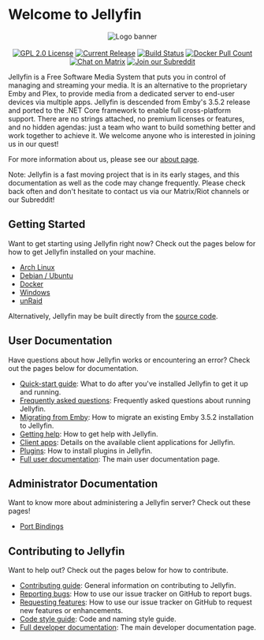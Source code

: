 # Welcome to Jellyfin

<p align="center">
<img alt="Logo banner" src="https://raw.githubusercontent.com/jellyfin/jellyfin-ux/master/branding/SVG/banner-logo-solid.svg?sanitize=true"/>
<br/><br/>
<a href="https://github.com/jellyfin/jellyfin"><img alt="GPL 2.0 License" src="https://img.shields.io/github/license/jellyfin/jellyfin.svg"></a>
<a href="https://github.com/jellyfin/jellyfin/releases"><img alt="Current Release" src="https://img.shields.io/github/release/jellyfin/jellyfin.svg"></a>
<a href="https://cloud.drone.io/jellyfin/jellyfin"><img alt="Build Status" src="https://cloud.drone.io/api/badges/jellyfin/jellyfin/status.svg"></a>
<a href="https://hub.docker.com/r/jellyfin/jellyfin"><img alt="Docker Pull Count" src="https://img.shields.io/docker/pulls/jellyfin/jellyfin.svg"></a>
<a href="https://matrix.to/#/+jellyfin:matrix.org"><img alt="Chat on Matrix" src="https://img.shields.io/matrix/jellyfin:matrix.org.svg?logo=matrix"></a>
<a href="https://www.reddit.com/r/jellyfin/"><img alt="Join our Subreddit" src="https://img.shields.io/badge/reddit-r%2Fjellyfin-%23FF5700.svg"></a>
</p>

Jellyfin is a Free Software Media System that puts you in control of managing and streaming your media. It is an alternative to the proprietary Emby and Plex, to provide media from a dedicated server to end-user devices via multiple apps. Jellyfin is descended from Emby's 3.5.2 release and ported to the .NET Core framework to enable full cross-platform support. There are no strings attached, no premium licenses or features, and no hidden agendas: just a team who want to build something better and work together to achieve it. We welcome anyone who is interested in joining us in our quest!

For more information about us, please see our [about page](/about).

Note: Jellyfin is a fast moving project that is in its early stages, and this documentation as well as the code may change frequently. Please check back often and don't hesitate to contact us via our Matrix/Riot channels or our Subreddit!

## Getting Started

Want to get starting using Jellyfin right now? Check out the pages below for how to get Jellyfin installed on your machine.

* [Arch Linux](https://aur.archlinux.org/packages/jellyfin/)
* [Debian / Ubuntu](/user-docs/installing#debian-ubuntu)
* [Docker](https://hub.docker.com/r/jellyfin/jellyfin)
* [Windows](/user-docs/installing#windows-archives)
* [unRaid](/user-docs/installing#unraid-docker)

Alternatively, Jellyfin may be built directly from the [source code](/user-docs/building).

## User Documentation

Have questions about how Jellyfin works or encountering an error? Check out the pages below for documentation.

* [Quick-start guide](/user-docs/quick-start): What to do after you've installed Jellyfin to get it up and running.
* [Frequently asked questions](/user-docs/faqs): Frequently asked questions about running Jellyfin.
* [Migrating from Emby](/user-docs/migrate-from-emby): How to migrate an existing Emby 3.5.2 installation to Jellyfin.
* [Getting help](/user-docs/getting-help): How to get help with Jellyfin.
* [Client apps](/user-docs/apps): Details on the available client applications for Jellyfin.
* [Plugins](/user-docs/plugins): How to install plugins in Jellyfin.
* [Full user documentation](/user-docs/index): The main user documentation page.

## Administrator Documentation

Want to know more about administering a Jellyfin server? Check out these pages!

* [Port Bindings](/administrator-docs/port-bindings)

## Contributing to Jellyfin

Want to help out? Check out the pages below for how to contribute.

* [Contributing guide](/developer-docs/contributing): General information on contributing to Jellyfin.
* [Reporting bugs](/developer-docs/issues#reporting-bugs): How to use our issue tracker on GitHub to report bugs.
* [Requesting features](/developer-docs/issues#requesting-features): How to use our issue tracker on GitHub to request new features or enhancements.
* [Code style guide](/developer-docs/coding-style): Code and naming style guide.
* [Full developer documentation](/developer-docs/index): The main developer documentation page.
